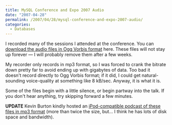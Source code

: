 ```yaml
---
title: MySQL Conference and Expo 2007 Audio
date: "2007-04-28"
permalink: /2007/04/28/mysql-conference-and-expo-2007-audio/
categories:
  - Databases
---
```


I recorded many of the sessions I attended at the conference. You can [download the audio files in Ogg Vorbis format][1] here. These files will not stay up forever &#8212; I will probably remove them after a few weeks.

My recorder only records in mp3 format, so I was forced to crank the bitrate down pretty far to avoid ending up with gigabytes of data. Too bad it doesn't record directly to Ogg Vorbis format; if it did, I could get natural-sounding voice-quality at something like 8 kB/sec. Anyway, it is what it is.

Some of the files begin with a little silence, or begin partway into the talk. If you don't hear anything, try skipping forward a few minutes.

**UPDATE** Kevin Burton kindly hosted an [iPod-compatible podcast of these files in mp3 format][2] (more than twice the size, but&#8230; I think he has lots of disk space and bandwidth).

 [1]: /presentations/mysqlconf2007
 [2]: http://www.feedblog.org/2007/05/unofficial_mysq.html
